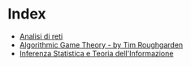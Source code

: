 ---
---

# Index

* [Analisi di reti](AR/0%20-Analisi%20di%20reti.md)
* [Algorithmic Game Theory - by Tim Roughgarden](AGT/0%20-%20Algorithmic%20game%20theory.md)
* [Inferenza Statistica e Teoria dell'Informazione](ISTI/0%20-%20Inferenza%20Statistica%20e%20Teoria%20dell'Informazione.md)
